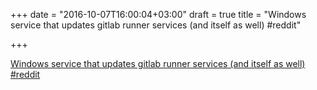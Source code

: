 +++
date = "2016-10-07T16:00:04+03:00"
draft = true
title = "Windows service that updates gitlab runner services (and itself as well)  #reddit"

+++

<p><a href="https://t.co/f49BZgudGE">Windows service that updates gitlab runner services (and itself as well)  #reddit</a></p>
